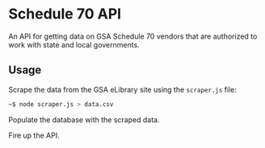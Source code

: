 # Schedule 70 API

An API for getting data on GSA Schedule 70 vendors that are authorized to work with state and local governments.

## Usage

Scrape the data from the GSA eLibrary site using the ```scraper.js``` file:

```bash
~$ node scraper.js > data.csv
```

Populate the database with the scraped data.

Fire up the API.
